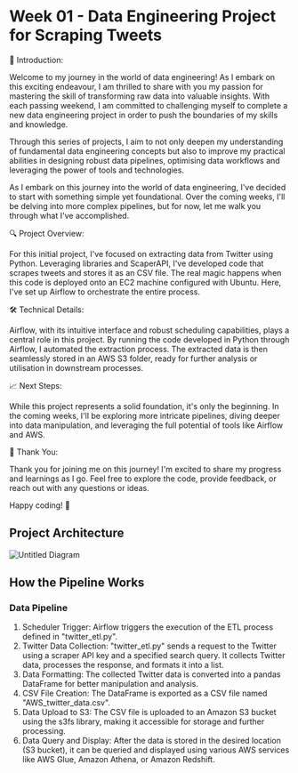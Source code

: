 # Week 01 - Data Engineering Project for Scraping Tweets

🚀 Introduction:

Welcome to my journey in the world of data engineering! As I embark on this exciting endeavour, I am thrilled to share with you my passion for mastering the skill of transforming raw data into valuable insights. With each passing weekend, I am committed to challenging myself to complete a new data engineering project in order to push the boundaries of my skills and knowledge.

Through this series of projects, I aim to not only deepen my understanding of fundamental data engineering concepts but also to improve my practical abilities in designing robust data pipelines, optimising data workflows and leveraging the power of tools and technologies.

As I embark on this journey into the world of data engineering, I've decided to start with something simple yet foundational. Over the coming weeks, I'll be delving into more complex pipelines, but for now, let me walk you through what I've accomplished.

🔍 Project Overview:

For this initial project, I've focused on extracting data from Twitter using Python. Leveraging libraries and ScaperAPI, I've developed code that scrapes tweets and stores it as an CSV file. The real magic happens when this code is deployed onto an EC2 machine configured with Ubuntu. Here, I've set up Airflow to orchestrate the entire process. 

🛠️ Technical Details:

Airflow, with its intuitive interface and robust scheduling capabilities, plays a central role in this project. By running the code developed in Python through Airflow, I automated the extraction process. The extracted data is then seamlessly stored in an AWS S3 folder, ready for further analysis or utilisation in downstream processes.

📈 Next Steps:

While this project represents a solid foundation, it's only the beginning. In the coming weeks, I'll be exploring more intricate pipelines, diving deeper into data manipulation, and leveraging the full potential of tools like Airflow and AWS.

🙏 Thank You:

Thank you for joining me on this journey! I'm excited to share my progress and learnings as I go. Feel free to explore the code, provide feedback, or reach out with any questions or ideas.

Happy coding! 🌟

## Project Architecture

![Untitled Diagram](https://github.com/andreisacal/W01-DE-Twtitter-Scraping/assets/166915179/3ae79e0f-50cb-464c-b246-51187d070f49)

## How the Pipeline Works

### Data Pipeline

1. Scheduler Trigger: Airflow triggers the execution of the ETL process defined in "twitter_etl.py".
2. Twitter Data Collection: "twitter_etl.py" sends a request to the Twitter using a scraper API key and a specified search query. It collects Twitter data, processes the response, and formats it into a list.
3. Data Formatting: The collected Twitter data is converted into a pandas DataFrame for better manipulation and analysis.
4. CSV File Creation: The DataFrame is exported as a CSV file named "AWS_twitter_data.csv".
5. Data Upload to S3: The CSV file is uploaded to an Amazon S3 bucket using the s3fs library, making it accessible for storage and further processing.
6. Data Query and Display: After the data is stored in the desired location (S3 bucket), it can be queried and displayed using various AWS services like AWS Glue, Amazon Athena, or Amazon Redshift.
